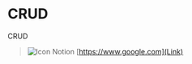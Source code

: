 # CRUD
CRUD

>![Icon Notion](https://img.shields.io/badge/Notion-000000?style=for-the-badge&logo=notion&logoColor=white) [https://www.google.com](Link)